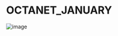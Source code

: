 # OCTANET_JANUARY
![image](https://github.com/dipesh-17/OCTANET_JANUARY/assets/75944150/e31987bd-2c35-4a6d-966c-5f0854bf42eb)
